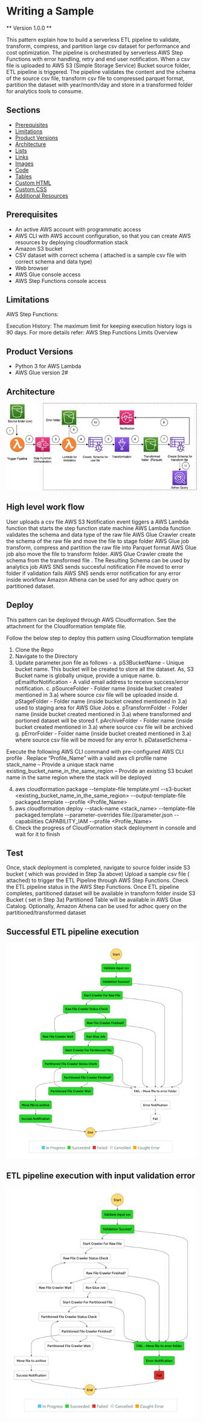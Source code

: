 # Writing a Sample

** Version 1.0.0 **

This pattern explain how to build a serverless  ETL pipeline to validate, transform, compress, 
and partition large csv dataset for performance and cost optimization. 
The pipeline is orchestrated by serverless AWS Step Functions with error handling, retry and end user notification.
When a csv file is uploaded to AWS S3 (Simple Storage Service) Bucket source folder, ETL pipeline is triggered. 
The pipeline validates the content and the schema of the source csv file, transform csv file to compressed parquet format, 
partition the dataset with year/month/day  and store in a transformed folder for  analytics tools to consume.

## Sections
- [Prerequisites](#Prerequisites)
- [Limitations](#Limitations)
- [Product Versions](#Product-Versions)
- [Architecture](#Architecture)
- [Lists](#lists)
- [Links](#links)
- [Images](#images)
- [Code](#code)
- [Tables](#tables)
- [Custom HTML](#custom-html)
- [Custom CSS](#custom-css)
- [Additional Resources](#additional-resources)
## Prerequisites 

* An active AWS account with programmatic access
* AWS CLI with AWS account configuration, so that you can create AWS resources by deploying cloudformation stack
* Amazon S3 bucket 
* CSV dataset with correct schema ( attached is a sample csv file with correct schema and data type)
* Web browser
* AWS Glue console access
* AWS Step Functions console access

## Limitations
AWS Step Functions:

Execution History: The maximum limit for keeping execution history logs is 90 days.
For more details refer: 
AWS Step Functions Limits Overview

## Product Versions
* Python 3 for AWS Lambda
* AWS Glue version 2#

## Architecture


<img src="images/ETL_Orchestration.jpg">


## High level work flow


User uploads a csv file 
AWS S3 Notification event tiggers a AWS Lambda function that starts the step function state machine
AWS Lambda function validates the schema and data type of the raw file
AWS Glue Crawler create the schema of the raw file and move the file to stage folder
AWS Glue job transform, compress and partition the raw file into Parquet format
AWS Glue job also move the file to transform folder.
AWS Glue Crawler create the schema from the transformed file . The Resulting Schema can be used by analytics job
AWS SNS sends succesful notification
File moved to error folder if validation fails
AWS SNS sends error notification for any error inside workflow
Amazon Athena can be used for any adhoc query on partitioned dataset. 

## Deploy
This pattern can be deployed through AWS Cloudformation. See the attachment for the Cloudformation template file.

Follow the below step to deploy this pattern using Cloudformation template

1.	Clone the Repo
2.	Navigate to the Directory
3.	Update parameter.json file as follows - 
    a.	pS3BucketName 	        - Unique bucket name. This bucket will be created to store all the dataset. 
                                  As, S3 Bucket name is globally unique, provide a unique name.
    b.	pEmailforNotification 	- A valid email address to receive success/error notification.
    c.	pSourceFolder 		    - Folder name (inside bucket created mentioned in 3.a) where source csv file will be uploaded inside 
    d.	pStageFolder 		    - Folder name (inside bucket created mentioned in 3.a) used to staging area for AWS Glue Jobs 
    e.	pTransformFolder 	    - Folder name (inside bucket created mentioned in 3.a) where transformed and portioned dataset will be stored 
    f.	pArchiveFolder 		    - Folder name (inside bucket created mentioned in 3.a) where source csv file will be archived 
    g.	pErrorFolder 		    - Folder name (inside bucket created mentioned in 3.a) where source csv file will be moved for any error 
    h.  pDatasetSchema          - 

Execute the following AWS CLI command with pre-configured AWS CLI profile . Replace “Profile_Name” with a valid aws cli profile name
stack_name                              – Provide a unique stack name
existing_bucket_name_in_the_same_region – Provide an existing S3 bcuket name in the same region where the stack will be deployed

4.	aws cloudformation package --template-file template.yml --s3-bucket <existing_bucket_name_in_the_same_region> --output-template-file packaged.template --profile <Profile_Name>
5.	aws cloudformation deploy --stack-name <stack_name> --template-file packaged.template  --parameter-overrides file://parameter.json --capabilities CAPABILITY_IAM --profile <Profile_Name>
6.	Check the progress of CloudFormation stack deployment in console and wait for it to finish


## Test

Once, stack deployment is completed, navigate to source folder inside S3 bucket ( which was provided in Step 3a above)
Upload a sample csv file ( attached) to trigger the ETL Pipeline through AWS Step Functions.
Check the ETL pipeline status in the AWS Step Functions.
Once ETL pipeline completes, partitioned dataset will be available in transform folder inside S3 Bucket ( set in Step 3a)
Partitioned Table will be available in AWS Glue Catalog. 
Optionally, Amazon Athena can be used for adhoc query on the partitioned/transformed dataset

## Successful ETL pipeline execution
<img src="images/Successful_Execution.png">


## ETL pipeline execution with input validation error
<img src="images/Failed_Execution.png">